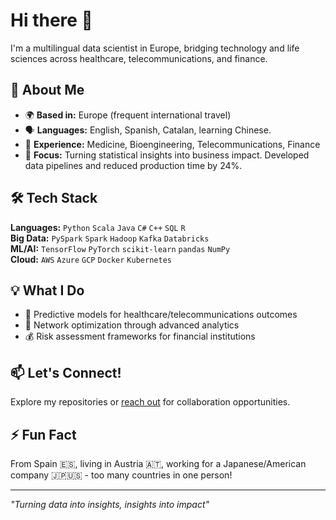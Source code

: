 <!--
**sanchezis/sanchezis** is a ✨ _special_ ✨ repository because its `README.md` (this file) appears on your GitHub profile.

Here are some ideas to get you started:

- 🔭 I'm currently working on ...
- 🌱 I'm currently learning ...
- 👯 I'm looking to collaborate on ...
- 🤔 I'm looking for help with ...
- 💬 Ask me about ...
- 📫 How to reach me: ...
- 😄 Pronouns: ...
- ⚡ Fun fact: ...
-->

# Hi there 👋

I'm a multilingual data scientist in Europe, bridging technology and life sciences across healthcare, telecommunications, and finance.

## 🚀 About Me

- 🌍 **Based in:** Europe (frequent international travel)
- 🗣️ **Languages:** English, Spanish, Catalan, learning Chinese.
- 💼 **Experience:** Medicine, Bioengineering, Telecommunications, Finance
- 🎯 **Focus:** Turning statistical insights into business impact. Developed data pipelines and reduced production time by 24%.

## 🛠️ Tech Stack

**Languages:** `Python` `Scala` `Java` `C#` `C++` `SQL` `R`\
**Big Data:** `PySpark` `Spark` `Hadoop` `Kafka` `Databricks`\
**ML/AI:** `TensorFlow` `PyTorch` `scikit-learn` `pandas` `NumPy`\
**Cloud:** `AWS` `Azure` `GCP` `Docker` `Kubernetes`

<!--
| | |
|------|-----|
|
![sanchezis's Top Languages](https://github-readme-stats.vercel.app/api/top-langs/?username=sanchezis&theme=react&show_icons=true&hide_border=true&layout=compact)
![sanchezis's Stats](https://github-readme-stats.vercel.app/api?username=sanchezis&theme=react&show_icons=true&hide_border=true&count_private=true)
|![sanchezis's Streak](https://github-readme-streak-stats.herokuapp.com/?user=sanchezis&theme=react&hide_border=true)
|
| Public repositories only |
|------|
|![sanchezis's Top Languages](https://github-readme-stats.vercel.app/api/top-langs/?username=sanchezis&theme=react&show_icons=true&hide_border=true&layout=compact)|
-->


## 💡 What I Do

- 🏥 Predictive models for healthcare/telecommunications outcomes
- 📡 Network optimization through advanced analytics  
- 💰 Risk assessment frameworks for financial institutions

## 📫 Let's Connect!

Explore my repositories or [reach out](https://www.linkedin.com/in/israel-llorens) for collaboration opportunities.

## ⚡ Fun Fact
From Spain 🇪🇸, living in Austria 🇦🇹, working for a Japanese/American company 🇯🇵🇺🇸 - too many countries in one person!

---
*"Turning data into insights, insights into impact"*
